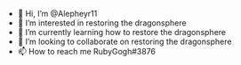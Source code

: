 - 👋 Hi, I’m @Alepheyr11
- 👀 I’m interested in restoring the dragonsphere
- 🌱 I’m currently learning how to restore the dragonsphere
- 💞️ I’m looking to collaborate on restoring the dragonsphere
- 📫 How to reach me RubyGogh#3876

<!---
Alepheyr11/Alepheyr11 is a ✨ special ✨ repository because its `README.md` (this file) appears on your GitHub profile.
You can click the Preview link to take a look at your changes.
--->
